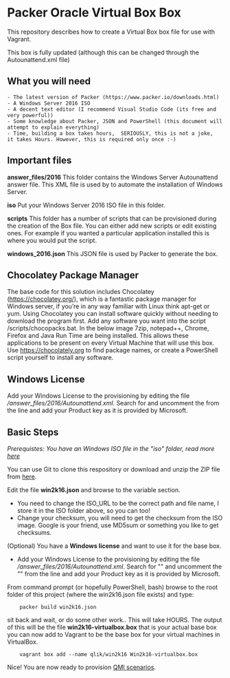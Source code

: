 # Packer Oracle Virtual Box Box
This repository describes how to create a Virtual Box box file for use with Vagrant.

This box is fully updated (although this can be changed through the Autounattend.xml file)

## What you will need

    - The latest version of Packer (https://www.packer.io/downloads.html)
    - A Windows Server 2016 ISO
    - A decent text editor (I recommend Visual Studio Code (its free and very powerful))
    - Some knowledge about Packer, JSON and PowerShell (this document will attempt to explain everything)
    - Time, building a box takes hours,  SERIOUSLY, this is not a joke,  it takes Hours. However, this is required only once :-)

## Important files

**answer_files/2016**
This folder contains the Windows Server Autounattend answer file.  This XML file is used by to automate the installation of Windows Server.

**iso**	
Put your Windows Server 2016 ISO file in this folder.

**scripts**	
This folder has a number of scripts that can be provisioned during the creation of the Box file.  You can either add new scripts or edit existing ones.  For example if you wanted a particular application installed this is where you would put the script.

**windows_2016.json**
This JSON file is used by Packer to generate the box.

## Chocolatey Package Manager

The base code for this solution includes Chocolatey (https://chocolatey.org/), which is a fantastic package manager for Windows server,  if you’re in any way familiar with Linux think apt-get or yum.  Using Chocolatey you can install software quickly without needing to download the program first.  Add any software you want into the script /scripts/chocopacks.bat.  In the below image 7zip, notepad++, Chrome, Firefox and Java Run Time are being installed.  This allows these applications to be present on every Virtual Machine that will use this box. Use https://chocolately.org to find package names, or create a PowerShell script yourself to install any software.

## Windows License
Add your Windows License to the provisioning by editing the file */answer_files/2016/Autounattend.xml*.  Search for <Product Key> and uncomment the <!--<Key>XXXX.  Remove <!-- and --> from the line and add your Product key as it is provided by Microsoft.
	
## Basic Steps
*Prerequistes: You have an Windows ISO file in the "iso" folder, read more [here](iso/README.md)*

You can use Git to clone this respository or download and unzip the ZIP file from [here](https://github.com/Qlik-Partner-Tools/qlik-base-os/archive/master.zip).

Edit the file **win2k16.json** and browse to the variable section.
- You need to change the ISO_URL to be the correct path and file name, I store it in the ISO folder above, so you can too!
- Change your checksum, you will need to get the checksum from the ISO image. Google is your friend, use MD5sum or something you like to get checksums.

(Optional) You have a **Windows license** and want to use it for the base box.
- Add your Windows License to the provisioning by editing the file */answer_files/2016/Autounattend.xml*.  Search for "<Product Key>" and uncomment the "<!--<Key>XXXX.  Remove <!-- and -->" from the line and add your Product key as it is provided by Microsoft.

From command prompt (or hopefully PowerShell, bash) browse to the root folder of this project (where the win2k16.json file exists) and type:

```
	packer build win2k16.json
```

sit back and wait, or do some other work.. This will take HOURS.
The output of this will be the file **win2k16-virtualbox.box** that is your actual base box you can now add to Vagrant to be the base box for your virtual machines in VirtualBox.

```
	vagrant box add --name qlik/win2k16 Win2k16-virtualbox.box
``` 

Nice! You are now ready to provision [QMI scenarios](https://github.com/Qlik-Partner-Tools/qmi-scenarios).
